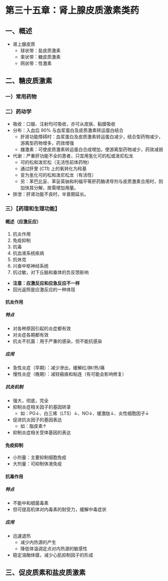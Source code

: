# 第三十五章：肾上腺皮质激素类药

## 一、概述

- 肾上腺皮质
  - 球状带：盐皮质激素
  - 束状带：糖皮质激素
  - 网状带：性激素

## 二、糖皮质激素

### 一）常用药物

### 二）药动学

- 吸收：口服、注射均可吸收，亦可从皮肤、黏膜吸收
- 分布：入血后 90% 与血浆蛋白及皮质激素转运蛋白结合
  - 肝肾功能障碍时：血浆蛋白及皮质激素转运蛋白减少，结合型药物减少，游离型药物增多，药效增强
  - 雌激素：可使皮质激素转运蛋白合成增加，使游离型药物减少，药效减弱
- 代谢：严重肝功能不全的患者，只宜用氢化可的松或泼尼松龙
  - 可的松和泼尼松（无活性前体药物）
  - 通过肝里 (C11) 上的氧转化为羟基
  - 变为氢化可的松和泼尼松龙（有活性）
  - 另：苯巴比妥、苯妥英钠和利福平等肝药酶诱导剂与皮质激素合用时，则加快其分解，故需增加用量。
- 排泄：肝肾功能不良时，半衰期延长。

### 三）【药理和生理功能】

#### 概述（应激反应）

1. 抗炎作用
2. 免疫抑制
3. 抗毒
4. 抗血液系统疾病
5. 抗休克
6. 兴奋中枢神经系统
7. 抗过敏，对下丘脑和垂体的负反馈影响

- **注意：应激反应和应急反应不一样**
- 回光返照是应激反应的一种体现

#### 抗炎作用

##### 特点

- 对各种原因引起的炎症都有效
- 对炎症各期都有效
- 抗炎不抗菌：用于严重的感染，但不能抗感染

##### 应用

- 急性炎症（早期）：减少渗出，缓解红/肿/热/痛
- 慢性炎症（晚期）：减轻瘢痕和粘连（有可能会影响修复）

##### 抗炎机制

- 强大，彻底，完全
- 抑制炎症相关因子的基因转录
  - 如：PG↓、白三烯（LTS）↓、NO↓、缓激肽↓、炎性细胞因子↓
- 促进抗炎因子的基因表达
  - 如：脂皮素↑
- 抑制炎症相关受体基因的表达

#### 免疫抑制

- 小剂量：主要抑制细胞免疫
- 大剂量：可抑制体液免疫

#### 抗毒作用

##### 特点

- 不能中和细菌毒素
- 但可提高机体对内毒素的耐受力，缓解中毒症状

##### 应用

- 迅速退热
  - 减少内热源的产生
  - 降低体温调定点对内热源的敏感性
- 稳定溶酶体膜，减少心肌抑制因子的形成

## 三、促皮质素和盐皮质激素